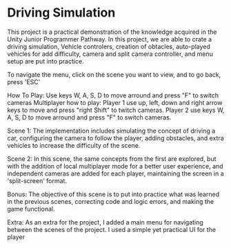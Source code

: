 <h1>Driving Simulation</h1>
This project is a practical demonstration of the knowledge acquired in the Unity Junior Programmer Pathway. In this project, we are able to crate a driving simulation, Vehicle controlers, creation of obtacles, auto-played vehicles for add difficulty, camera and split camera controller, and menu setup are put into practice.

To navigate the menu, click on the scene you want to view, and to go back, press 'ESC'

How To Play: Use keys W, A, S, D to move arround and press "F" to switch cameras Multiplayer how to play: Player 1 use up, left, down and right arrow keys to move and press "right Shift" to twitch cameras. Player 2 use keys W, A, S, D to move arround and press "F" to switch cameras. 

Scene 1: The implementation includes simulating the concept of driving a car, configuring the camera to follow the player, adding obstacles, and extra vehicles to increase the difficulty of the scene. 

Scene 2: In this scene, the same concepts from the first are explored, but with the addition of local multiplayer mode for a better user experience, and independent cameras are added for each player, maintaining the screen in a 'split-screen' format. 

Bonus: The objective of this scene is to put into practice what was learned in the previous scenes, correcting code and logic errors, and making the game functional. 

Extra: As an extra for the project, I added a main menu for navigating between the scenes of the project. I used a simple yet practical UI for the player

